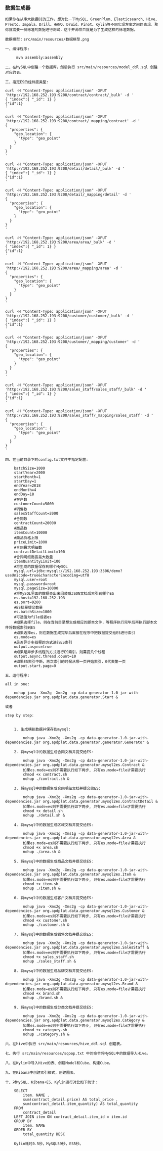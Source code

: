 ### 数据生成器

    如果你在从事大数据BI的工作，想对比一下MySQL、GreenPlum、Elasticsearch、Hive、Presto、Impala、Drill、HAWQ、Druid、Pinot、Kylin等不同实现方案之间的表现，那你就需要一份标准的数据进行测试，这个开源项目就是为了生成这样的标准数据。

    数据模型：src/main/resources/数据模型.png

    一、编译程序:

         mvn assembly:assembly
    
    二、在MySQL中创建一个数据库，然后执行 src/main/resources/model_ddl.sql 创建对应的表。
         
    三、指定ES的经纬度类型:

    curl -H "Content-Type: application/json" -XPUT 'http://192.168.252.193:9200/contract/contract/_bulk' -d '
    { "index":{ "_id": 1} }
    {"id":1}
    '

    curl -H "Content-Type: application/json" -XPUT 'http://192.168.252.193:9200/contract/_mapping/contract' -d '
    {
      "properties": {
        "geo_location": {
          "type": "geo_point"
        }
      }
    }
    '

    curl -H "Content-Type: application/json" -XPUT 'http://192.168.252.193:9200/detail/detail/_bulk' -d '
    { "index":{ "_id": 1} }
    {"id":1}
    '

    curl -H "Content-Type: application/json" -XPUT 'http://192.168.252.193:9200/detail/_mapping/detail' -d '
    {
      "properties": {
        "geo_location": {
          "type": "geo_point"
        }
      }
    }
    '

    curl -H "Content-Type: application/json" -XPUT 'http://192.168.252.193:9200/area/area/_bulk' -d '
    { "index":{ "_id": 1} }
    {"id":1}
    '

    curl -H "Content-Type: application/json" -XPUT 'http://192.168.252.193:9200/area/_mapping/area' -d '
    {
      "properties": {
        "geo_location": {
          "type": "geo_point"
        }
      }
    }
    '

    curl -H "Content-Type: application/json" -XPUT 'http://192.168.252.193:9200/customer/customer/_bulk' -d '
    { "index":{ "_id": 1} }
    {"id":1}
    '

    curl -H "Content-Type: application/json" -XPUT 'http://192.168.252.193:9200/customer/_mapping/customer' -d '
    {
      "properties": {
        "geo_location": {
          "type": "geo_point"
        }
      }
    }
    '

    curl -H "Content-Type: application/json" -XPUT 'http://192.168.252.193:9200/sales_staff/sales_staff/_bulk' -d '
    { "index":{ "_id": 1} }
    {"id":1}
    '

    curl -H "Content-Type: application/json" -XPUT 'http://192.168.252.193:9200/sales_staff/_mapping/sales_staff' -d '
    {
      "properties": {
        "geo_location": {
          "type": "geo_point"
        }
      }
    }
    '
         
    四、在当前目录下的config.txt文件中指定配置:

        batchSize=1000
        startYear=2000
        startMonth=1
        startDay=1
        endYear=2018
        endMonth=4
        endDay=18
        #客户数
        customerCount=5000
        #销售数
        salesStaffCount=2000
        #合同数
        contractCount=20000
        #商品数
        itemCount=10000
        #商品价格上限
        priceLimit=1000
        #合同最大明细数
        contractDetailLimit=100
        #合同明细商品最大数量
        itemQuantityLimit=100
        #将生成的数据保存到哪个MySQL
        mysql.url=jdbc:mysql://192.168.252.193:3306/demo?useUnicode=true&characterEncoding=utf8
        mysql.user=root
        mysql.password=root
        mysql.pageSize=10000
        #将MySQL里面的数据查出来组装成JSON文档后索引到哪个ES
        es.host=192.168.252.193
        es.port=9200
        #ES批量提交数量
        es.batchSize=1000
        #可选值为file或者es
        #如果选择file，则在当前目录想生成相应的脚本文件，等程序执行完毕后再执行脚本文件将数据索引到ES
        #如果选择es，则在数据生成完毕后直接在程序中把数据提交给ES进行索引
        es.mode=es
        #是否异步多线程的方式进行ES索引
        output.async=true
        #如果是异步多线程的方式进行ES索引，则需要几个线程
        output.async.thread.count=10
        #如果ES索引中断，再次索引的时候从哪一页开始索引，0代表第一页
        output.start.page=0
        
    五、运行程序:
    
    all in one:

        nohup java -Xmx2g -Xms2g -cp data-generator-1.0-jar-with-dependencies.jar org.apdplat.data.generator.Start &

    或者
    
    step by step:
   
    
        1. 生成模拟数据并保存到mysql:
    
            nohup java -Xmx2g -Xms2g -cp data-generator-1.0-jar-with-dependencies.jar org.apdplat.data.generator.generator.Generator &
    
        2. 将mysql中的数据生成合同文档并提交给ES:
    
            nohup java -Xmx2g -Xms2g -cp data-generator-1.0-jar-with-dependencies.jar org.apdplat.data.generator.mysql2es.Contract &
            如果es.mode=es则不需要执行如下两步, 只有es.mode=file才需要执行
            chmod +x contract.sh
            nohup ./contract.sh &
    
        3. 将mysql中的数据生成合同明细文档并提交给ES:
    
            nohup java -Xmx2g -Xms2g -cp data-generator-1.0-jar-with-dependencies.jar org.apdplat.data.generator.mysql2es.ContractDetail &
            如果es.mode=es则不需要执行如下两步, 只有es.mode=file才需要执行
            chmod +x detail.sh
            nohup ./detail.sh &
    
        4. 将mysql中的数据生成区域文档并提交给ES:
    
            nohup java -Xmx1g -Xms1g -cp data-generator-1.0-jar-with-dependencies.jar org.apdplat.data.generator.mysql2es.Area &
            如果es.mode=es则不需要执行如下两步, 只有es.mode=file才需要执行
            chmod +x area.sh
            nohup ./area.sh &
    
        5. 将mysql中的数据生成商品文档并提交给ES:
    
            nohup java -Xmx2g -Xms2g -cp data-generator-1.0-jar-with-dependencies.jar org.apdplat.data.generator.mysql2es.Item &
            如果es.mode=es则不需要执行如下两步, 只有es.mode=file才需要执行
            chmod +x item.sh
            nohup ./item.sh &
    
        6. 将mysql中的数据生成客户文档并提交给ES:
    
            nohup java -Xmx2g -Xms2g -cp data-generator-1.0-jar-with-dependencies.jar org.apdplat.data.generator.mysql2es.Customer &
            如果es.mode=es则不需要执行如下两步, 只有es.mode=file才需要执行
            chmod +x customer.sh
            nohup ./customer.sh &
    
        7. 将mysql中的数据生成销售文档并提交给ES:
    
            nohup java -Xmx2g -Xms2g -cp data-generator-1.0-jar-with-dependencies.jar org.apdplat.data.generator.mysql2es.SalesStaff &
            如果es.mode=es则不需要执行如下两步, 只有es.mode=file才需要执行
            chmod +x sales_staff.sh
            nohup ./sales_staff.sh &
    
        8. 将mysql中的数据生成品牌文档并提交给ES:
    
            nohup java -Xmx2g -Xms2g -cp data-generator-1.0-jar-with-dependencies.jar org.apdplat.data.generator.mysql2es.Brand &
            如果es.mode=es则不需要执行如下两步, 只有es.mode=file才需要执行
            chmod +x brand.sh
            nohup ./brand.sh &
    
        9. 将mysql中的数据生成分类文档并提交给ES:
    
            nohup java -Xmx2g -Xms2g -cp data-generator-1.0-jar-with-dependencies.jar org.apdplat.data.generator.mysql2es.Category &
            如果es.mode=es则不需要执行如下两步, 只有es.mode=file才需要执行
            chmod +x category.sh
            nohup ./category.sh &

    六、在hive中执行 src/main/resources/hive_ddl.sql 创建表。
    
    七、执行 src/main/resources/sqoop.txt 中的命令将MySQL中的数据导入Hive。
    
    八、在Kylin中导入Hive的表、创建Model和Cube、构建Cube。
    
    九、在Kibana中创建索引模式，创建图表。
    
    十、对MySQL、Kibana+ES、Kylin进行对比如下统计：
    
        SELECT
            item. NAME ,
            sum(contract_detail.price) AS total_price ,
            sum(contract_detail.item_quantity) AS total_quantity
        FROM
            contract_detail
        LEFT JOIN item ON contract_detail.item_id = item.id
        GROUP BY
            item. NAME
        ORDER BY
            total_quantity DESC 
            
        Kylin耗时0.5秒，MySQL59秒，ES5秒。
